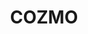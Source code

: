 ---
pid: llp190
title: COZMO
location_transcription: middle of a park
coordinates: "[-75.144115460555, 40.015629805714]"
zipcode: '19120'
gen_neighborhood: North Philadelphia
neighborhood: Logan,Olney
outside_phl: 
age: '9'
age_range: 6-13
instagram: 
image_file_name: llp_190.jpg
proposal_transcription: |-
  rozmo

  big personality
  big responseability
topic: Unknown
topic_summary: '0'
type: Park,Other No Form
keywords_other: cozmo, personality, responsibility
credit: mario
image_labels: 
twitter: 
facebook: 
permalink: "/monuments/llp190/"
layout: item-page
---